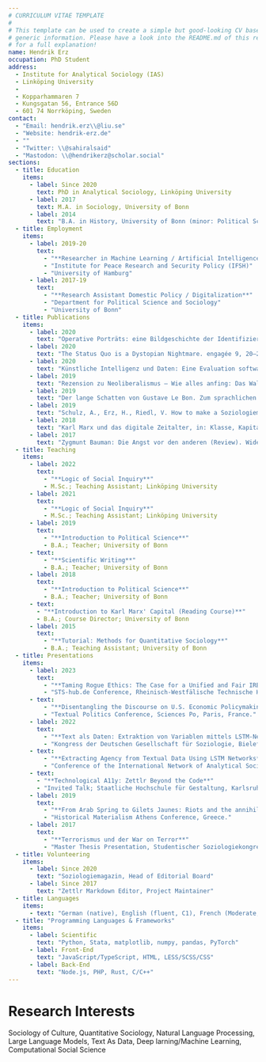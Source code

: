 ```yaml
---
# CURRICULUM VITAE TEMPLATE
#
# This template can be used to create a simple but good-looking CV based on very
# generic information. Please have a look into the README.md of this repository
# for a full explanation!
name: Hendrik Erz
occupation: PhD Student
address:
  - Institute for Analytical Sociology (IAS)
  - Linköping University
  - 
  - Kopparhammaren 7
  - Kungsgatan 56, Entrance 56D
  - 601 74 Norrköping, Sweden
contact:
  - "Email: hendrik.erz\\@liu.se"
  - "Website: hendrik-erz.de"
  - ""
  - "Twitter: \\@sahiralsaid"
  - "Mastodon: \\@hendrikerz@scholar.social"
sections:
  - title: Education
    items:
      - label: Since 2020
        text: PhD in Analytical Sociology, Linköping University
      - label: 2017
        text: M.A. in Sociology, University of Bonn
      - label: 2014
        text: "B.A. in History, University of Bonn (minor: Political Science)"
  - title: Employment
    items:
      - label: 2019-20
        text:
          - "**Researcher in Machine Learning / Artificial Intelligence**"
          - "Institute for Peace Research and Security Policy (IFSH)"
          - "University of Hamburg"
      - label: 2017-19
        text:
          - "**Research Assistant Domestic Policy / Digitalization**"
          - "Department for Political Science and Sociology"
          - "University of Bonn"
  - title: Publications
    items:
      - label: 2020
        text: "Operative Porträts: eine Bildgeschichte der Identifizierbarkeit von Lavater bis Facebook. Von Roland Meyer. Soziologiemagazin 2020, 75–81. \\url{https://doi.org/10.3224/soz.v13i1.07}"
      - label: 2020
        text: "The Status Quo is a Dystopian Nightmare. engagée 9, 20–25."
      - label: 2020
        text: "Künstliche Intelligenz und Daten: Eine Evaluation softwarebasierter militärischer Informationsgewinnung (Research Report No. 4). IFSH, Hamburg. \\url{https://ifsh.de/file/publication/Research_Report/004/20200701_Research_Report_004.pdf} (accessed 07.01.21)"
      - label: 2019
        text: "Rezension zu Neoliberalismus — Wie alles anfing: Das Walter Lippmann Kolloquium, verfasst von Hendrik Erz (Review). Soziologieblog. \\url{https://soziologieblog.hypotheses.org/12990} (accessed 10.23.19)."
      - label: 2019
        text: "Der lange Schatten von Gustave Le Bon. Zum sprachlichen Einfluss der Crowd Science auf die Soziologie der Gewalt. Soziologiemagazin 2/2019, 71–88. \\url{https://doi.org/10.3224/soz.v12i2.06}"
      - label: 2019
        text: "Schulz, A., Erz, H., Riedl, V. How to make a Soziologiemagazin. Soziologiemagazin 1/2019. \\url{https://elibrary.utb.de/doi/pdf/10.3224/soz.v12i2.08} (accessed 07.01.21)"
      - label: 2018
        text: "Karl Marx und das digitale Zeitalter, in: Klasse, Kapital und Revolution. 200 Jahre Marx. Dietz, Bonn, pp. 145–156."
      - label: 2017
        text: "Zygmunt Bauman: Die Angst vor den anderen (Review). Widerspruch 70/2017, 164–168."
  - title: Teaching
    items:
      - label: 2022
        text:
          - "**Logic of Social Inquiry**"
          - M.Sc.; Teaching Assistant; Linköping University
      - label: 2021
        text:
          - "**Logic of Social Inquiry**"
          - M.Sc.; Teaching Assistant; Linköping University
      - label: 2019
        text:
          - "**Introduction to Political Science**"
          - B.A.; Teacher; University of Bonn
      - text:
          - "**Scientific Writing**"
          - B.A.; Teacher; University of Bonn
      - label: 2018
        text:
          - "**Introduction to Political Science**"
          - B.A.; Teacher; University of Bonn
      - text:
        - "**Introduction to Karl Marx' Capital (Reading Course)**"
        - B.A.; Course Director; University of Bonn
      - label: 2015
        text:
          - "**Tutorial: Methods for Quantitative Sociology**"
          - B.A.; Teaching Assistant; University of Bonn
  - title: Presentations
    items:
      - label: 2023
        text:
          - "**Taming Rogue Ethics: The Case for a Unified and Fair IRB Procedure**"
          - "STS-hub.de Conference, Rheinisch-Westfälische Technische Hochschule (RWTH) Aachen, Germany"
      - text:
          - "**Disentangling the Discourse on U.S. Economic Policymaking**"
          - "Textual Politics Conference, Sciences Po, Paris, France."
      - label: 2022
        text:
          - "**Text als Daten: Extraktion von Variablen mittels LSTM-Netzwerken**"
          - "Kongress der Deutschen Gesellschaft für Soziologie, Bielefeld, Germany."
      - text:
          - "**Extracting Agency from Textual Data Using LSTM Networks**"
          - "Conference of the International Network of Analytical Sociologists, Florence, Italy."
      - text:
        - "**Technological A11y: Zettlr Beyond the Code**"
        - "Invited Talk; Staatliche Hochschule für Gestaltung, Karlsruhe, Germany"
      - label: 2019
        text:
          - "**From Arab Spring to Gilets Jaunes: Riots and the annihilation of legality**"
          - "Historical Materialism Athens Conference, Greece."
      - label: 2017
        text:
          - "**Terrorismus und der War on Terror**"
          - "Master Thesis Presentation, Studentischer Soziologiekongress, TU Chemnitz, Germany."
  - title: Volunteering
    items:
      - label: Since 2020
        text: "Soziologiemagazin, Head of Editorial Board"
      - label: Since 2017
        text: "Zettlr Markdown Editor, Project Maintainer"
  - title: Languages
    items:
      - text: "German (native), English (fluent, C1), French (Moderate, A2)"
  - title: "Programming Languages & Frameworks"
    items:
      - label: Scientific
        text: "Python, Stata, matplotlib, numpy, pandas, PyTorch"
      - label: Front-End
        text: "JavaScript/TypeScript, HTML, LESS/SCSS/CSS"
      - label: Back-End
        text: "Node.js, PHP, Rust, C/C++"
---
```


# Research Interests

Sociology of Culture, Quantitative Sociology, Natural Language Processing, Large Language Models, Text As Data, Deep larning/Machine Learning, Computational Social Science

